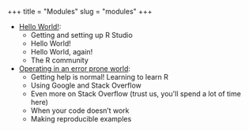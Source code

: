+++
title = "Modules"
slug = "modules"
+++

- [Hello World!](https://rohanalexander.shinyapps.io/hello_world/):
  - Getting and setting up R Studio
  - Hello World!
  - Hello World, again!
  - The R community
- [Operating in an error prone world](https://rohanalexander.shinyapps.io/operating_in_an_error_prone_world/):
  - Getting help is normal! Learning to learn R
  - Using Google and Stack Overflow
  - Even more on Stack Overflow (trust us, you'll spend a lot of time here)
  - When your code doesn’t work
  - Making reproducible examples
